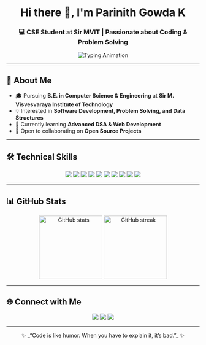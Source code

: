 <!-- Header with GIF -->
<h1 align="center">Hi there 👋, I'm Parinith Gowda K</h1>
<h3 align="center">💻 CSE Student at Sir MVIT | Passionate about Coding & Problem Solving</h3>

<!-- Typing Animation -->
<p align="center">
  <img src="https://readme-typing-svg.herokuapp.com?size=22&duration=4000&color=00BFFF&center=true&vCenter=true&lines=Welcome+to+my+GitHub!;I+love+building+projects;I+am+constantly+learning+new+tech" alt="Typing Animation">
</p>

---

## 🚀 About Me
- 🎓 Pursuing **B.E. in Computer Science & Engineering** at **Sir M. Visvesvaraya Institute of Technology**  
- 💡 Interested in **Software Development, Problem Solving, and Data Structures**  
- 🌱 Currently learning **Advanced DSA & Web Development**  
- 🤝 Open to collaborating on **Open Source Projects**  

---

## 🛠️ Technical Skills

<p align="center">
  <!-- Languages -->
  <img src="https://img.shields.io/badge/C-00599C?style=for-the-badge&logo=c&logoColor=white"/>
  <img src="https://img.shields.io/badge/C++-00599C?style=for-the-badge&logo=c%2B%2B&logoColor=white"/>
  <img src="https://img.shields.io/badge/Java-007396?style=for-the-badge&logo=java&logoColor=white"/>
  <img src="https://img.shields.io/badge/Python-3776AB?style=for-the-badge&logo=python&logoColor=white"/>
  <img src="https://img.shields.io/badge/HTML5-E34F26?style=for-the-badge&logo=html5&logoColor=white"/>
  <img src="https://img.shields.io/badge/CSS3-1572B6?style=for-the-badge&logo=css3&logoColor=white"/>
  <img src="https://img.shields.io/badge/OOPS-8A2BE2?style=for-the-badge"/>
  <img src="https://img.shields.io/badge/MySQL-4479A1?style=for-the-badge&logo=mysql&logoColor=white"/>
  <img src="https://img.shields.io/badge/DSA-FF4500?style=for-the-badge"/>
  <img src="https://img.shields.io/badge/Git-F05032?style=for-the-badge&logo=git&logoColor=white"/>
</p>

---

## 📊 GitHub Stats
<p align="center">
  <img src="https://github-readme-stats.vercel.app/api?username=ParinithGowda&show_icons=true&theme=tokyonight" alt="GitHub stats" height="165"/>
  <img src="https://github-readme-streak-stats.herokuapp.com/?user=ParinithGowda&theme=tokyonight" alt="GitHub streak" height="165"/>
</p>

---

## 🌐 Connect with Me
<p align="center">
  <a href="[https://linkedin.com/in/your-linkedin-id](https://www.linkedin.com/in/parinith-gowda-117792293?utm_source=share&utm_campaign=share_via&utm_content=profile&utm_medium=android_app)"><img src="https://img.shields.io/badge/LinkedIn-0077B5?style=for-the-badge&logo=linkedin&logoColor=white"/></a>
  <a href="https://mail.google.com/mail/?view=cm&fs=1&to=parinithgowda99@gmail.com"><img src="https://img.shields.io/badge/Email-D14836?style=for-the-badge&logo=gmail&logoColor=white"/></a>
  <a href="https://github.com/Parinith-gowda"><img src="https://img.shields.io/badge/GitHub-000000?style=for-the-badge&logo=github&logoColor=white"/></a>
</p>

---

<p align="center">✨ _“Code is like humor. When you have to explain it, it’s bad.”_ ✨</p>
